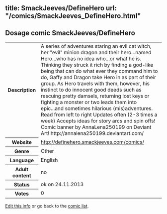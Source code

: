 title: SmackJeeves/DefineHero
url: "/comics/SmackJeeves_DefineHero.html"
---
Dosage comic SmackJeeves/DefineHero
-----------------------------------------

<p id="msg"></p>
<script type="text/javascript">
if (window.location.search === '?edit_info_mail=sent_ok') {
  var elem = document.getElementById("msg");
  elem.innerHTML = 'Edited information sucessfully sent for review, which is usually done daily. Thanks!';
  elem.className = 'ok';
}
</script>
<table class="comicinfo">
<tr>
<th>Description</th><td>A series of adventures staring an evil cat witch, her &quot;evil&quot; minion dragon and their hero...named Hero...who has no idea who...or what he is. Thinking they struck it rich by finding a god-like being that can do what ever they command him to do, Gaffy and Dragon take Hero in as part of their group. As Hero travels with them, however, his instinct to do innocent good deeds such as rescuing pretty damsels, returning lost keys or fighting a monster or two leads them into epic...and sometimes hilarious (mis)adventures. Read from left to right Updates often (2-3 times a week) Accepts ideas for story arcs and spin offs! Comic banner by AnnaLena250199 on Deviant Art! http://annalena250199.deviantart.com/</td>
</tr>
<tr>
<th>Website</th><td><a href="http://definehero.smackjeeves.com/comics/">http://definehero.smackjeeves.com/comics/</a></td>
</tr>
<tr>
<th>Genre</th><td>Other</td>
</tr>
<tr>
<th>Language</th><td>English</td>
</tr>
<tr>
<th>Adult content</th><td>no</td>
</tr>
<tr>
<th>Status</th><td>ok on 24.11.2013</td>
</tr>
<tr>
<th>Votes</th><td>0</td>
</tr>
</table>

[Edit this info](SmackJeeves_DefineHero_edit.html) or go back to the [comic list](../comic-index.html).

